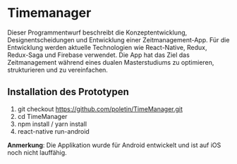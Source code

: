 # Timemanager

Dieser Programmentwurf beschreibt die Konzeptentwicklung, Designentscheidungen und Entwicklung
einer Zeitmanagement-App.
Für die Entwicklung werden aktuelle Technologien wie React-Native, Redux, Redux-Saga und
Firebase verwendet. Die App hat das Ziel das Zeitmanagement während eines dualen Masterstudiums zu
optimieren, strukturieren und zu vereinfachen.

## Installation des Prototypen

1. git checkout https://github.com/poletin/TimeManager.git
1. cd TimeManager
1. npm install / yarn install
1. react-native run-android

**Anmerkung**: Die Applikation wurde für Android entwickelt und ist auf iOS noch nicht lauffähig.
